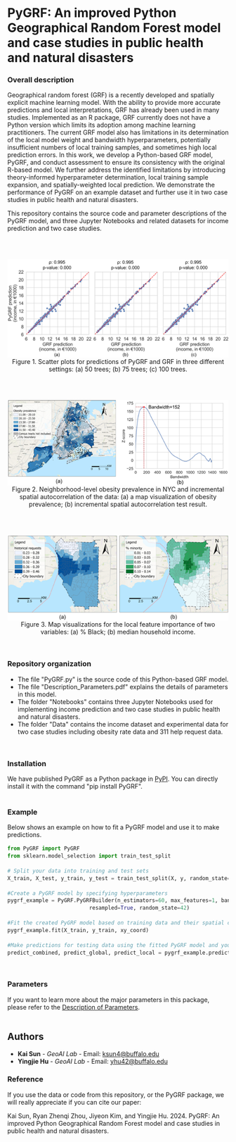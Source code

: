 # PyGRF: An improved Python Geographical Random Forest model and case studies in public health and natural disasters

### Overall description
Geographical random forest (GRF) is a recently developed and spatially explicit machine learning model. With the ability to provide more accurate predictions and local interpretations, GRF has already been used in many studies. Implemented as an R package, GRF currently does not have a Python version which limits its adoption among machine learning practitioners. The current GRF model also has limitations in its determination of the local model weight and bandwidth hyperparameters, potentially insufficient numbers of local training samples, and sometimes high local prediction errors. In this work, we develop a Python-based GRF model, PyGRF, and conduct assessment to ensure its consistency with the original R-based model. We further address the identified limitations by introducing theory-informed hyperparameter determination, local training sample expansion, and spatially-weighted local prediction. We demonstrate the performance of PyGRF on an example dataset and further use it in two case studies in public health and natural disasters.

This repository contains the source code and parameter descriptions of the PyGRF model, and three Jupyter Notebooks and related datasets for income prediction and two case studies.


<br />
<br />

<p align="center">
<img align="center" src="Figs/Consistency.jpg" width="600" />
<br />
Figure 1. Scatter plots for predictions of PyGRF and GRF in three different settings: (a) 50 trees; (b) 75 trees; (c) 100 trees.
</p>

<br />
<br />
<p align="center">
<img align="center" src="Figs/Obesity_ISA.jpg" width="600" />
<br />
Figure 2. Neighborhood-level obesity prevalence in NYC and incremental spatial autocorrelation of the data: (a) a map visualization of obesity prevalence; (b) incremental spatial autocorrelation test result.
</p>
<br />

<br />
<p align="center">
<img align="center" src="Figs/Local_feature_importance.jpg" width="600" />
<br />
Figure 3. Map visualizations for the local feature importance of two variables: (a) % Black; (b) median household income.
</p>
<br />



### Repository organization

* The file "PyGRF.py" is the source code of this Python-based GRF model.
* The file "Description_Parameters.pdf" explains the details of parameters in this model.
* The folder "Notebooks" contains three Jupyter Notebooks used for implementing income prediction and two case studies in public health and natural disasters.
* The folder "Data" contains the income dataset and experimental data for two case studies including obesity rate data and 311 help request data.
<br />



### Installation

We have published PyGRF as a Python package in [PyPI](https://pypi.org/project/PyGRF/). You can directly install it with the command "pip install PyGRF". 
<br />
<br />



### Example

Below shows an example on how to fit a PyGRF model and use it to make predictions.

```python
from PyGRF import PyGRF
from sklearn.model_selection import train_test_split

# Split your data into training and test sets
X_train, X_test, y_train, y_test = train_test_split(X, y, random_state=42)

#Create a PyGRF model by specifying hyperparameters
pygrf_example = PyGRF.PyGRFBuilder(n_estimators=60, max_features=1, band_width=39, train_weighted=True, predict_weighted=True, bootstrap=False,
                          resampled=True, random_state=42)

#Fit the created PyGRF model based on training data and their spatial coordinates						  
pygrf_example.fit(X_train, y_train, xy_coord)

#Make predictions for testing data using the fitted PyGRF model and you specified local model weight 
predict_combined, predict_global, predict_local = pygrf_example.predict(X_test, coords_test, local_weight=0.46)
```
<br />


### Parameters
If you want to learn more about the major parameters in this package, please refer to the [Description of Parameters](https://github.com/geoai-lab/PyGRF/blob/master/Description_Parameters.pdf).
<br />
<br />


## Authors
* **Kai Sun** - *GeoAI Lab* - Email: ksun4@buffalo.edu
* **Yingjie Hu** - *GeoAI Lab* - Email: yhu42@buffalo.edu


### Reference
If you use the data or code from this repository, or the PyGRF package, we will really appreciate if you can cite our paper:

Kai Sun, Ryan Zhenqi Zhou, Jiyeon Kim, and Yingjie Hu. 2024. PyGRF: An improved Python Geographical Random Forest model and case studies in public health and natural disasters.


